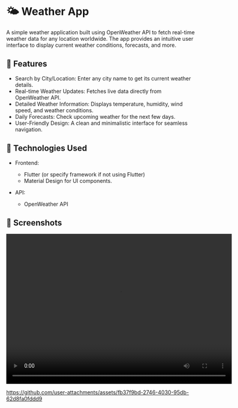 # 🌤️ Weather App
A simple weather application built using OpenWeather API to fetch real-time weather data for any location worldwide. The app provides an intuitive user interface to display current weather conditions, forecasts, and more.

## 📝 Features
  + Search by City/Location: Enter any city name to get its current weather details.
  + Real-time Weather Updates: Fetches live data directly from OpenWeather API.
  + Detailed Weather Information: Displays temperature, humidity, wind speed, and weather conditions.
  + Daily Forecasts: Check upcoming weather for the next few days.
  + User-Friendly Design: A clean and minimalistic interface for seamless navigation.

## 🔧 Technologies Used
  + Frontend:
    - Flutter (or specify framework if not using Flutter)
    - Material Design for UI components.
      
  + API:
     - OpenWeather API

## 📸 Screenshots

<video width="600" height="400" controls>
  <source src="https://github.com/user-attachments/assets/fb37f9bd-2746-4030-95db-62d8fa0fddd9" type="video/mp4">
</video>

https://github.com/user-attachments/assets/fb37f9bd-2746-4030-95db-62d8fa0fddd9

    





